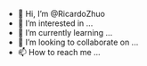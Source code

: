 - 👋 Hi, I’m @RicardoZhuo
- 👀 I’m interested in ...
- 🌱 I’m currently learning ...
- 💞️ I’m looking to collaborate on ...
- 📫 How to reach me ...

<!---
RicardoZhuo/RicardoZhuo is a ✨ special ✨ repository because its `README.md` (this file) appears on your GitHub profile.
You can click the Preview link to take a look at your changes.
--->
